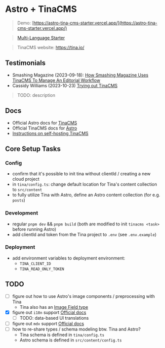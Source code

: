 # Astro + TinaCMS

> Demo: [https://astro-tina-cms-starter.vercel.app/](https://astro-tina-cms-starter.vercel.app/)

> [Multi-Language Starter](https://github.com/fubits1/astro-tina-cms-i18n-starter)

> TinaCMS website: <https://tina.io/>

## Testimonials

- Smashing Magazine (2023-09-18): [How Smashing Magazine Uses TinaCMS To Manage An Editorial Workflow](https://www.smashingmagazine.com/2023/09/smashing-magazine-tinacms-manage-editorial-workflow/)
- Cassidy Williams (2023-10-23) [Trying out TinaCMS](https://blog.cassidoo.co/post/trying-tinacms/)

> TODO: description

## Docs

- Official Astro docs for [TinaCMS](https://docs.astro.build/en/guides/cms/tina-cms/)
- Official TinaCMS docs for [Astro](https://tina.io/docs/frameworks/astro/)
- [Instructions on self-hosting TinaCMS](https://tina.io/docs/self-hosted/overview/)

## Core Setup Tasks

### Config

- confirm that it's possible to init tina without clientId / creating a new cloud project
- in `tina/config.ts`: change default location for Tina's content collection to `src/content`
- to fully utilize Tina with Astro, define an Astro content collection (for e.g. `posts`)

### Development

- regular `pnpm dev` && `pnpm build` (both are modified to init `tinacms <task>` before running Astro)
- add clientId and token from the Tina project to `.env` (see `.env.example`)

### Deployment

- add environment variables to deployment environment:
  - `TINA_CLIENT_ID`
  - `TINA_READ_ONLY_TOKEN`
  
## TODO

- [ ] figure out how to use Astro's image components / preprocessing with Tina
  - Tina also has an [Image Field type](https://tina.io/docs/reference/types/image/)
- [x] figure out `i18n` support [Official docs](https://tina.io/guides/tinacms/internationalization/guide/)
  - [ ] TODO: data-based UI translations
- [ ] figure out `mdx` support [Official docs](https://tina.io/docs/editing/markdown/#providing-custom-components-for-mdx-documents)
- [ ] how to re-share types / schema modeling btw. Tina and Astro?
  - Tina schema is defined in `tina/config.ts`
  - Astro schema is defined in `src/content/config.ts`

